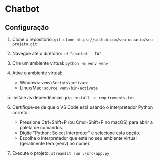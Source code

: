 # Chatbot

## Configuração

1. Clone o repositório:
   `git clone https://github.com/seu-usuario/seu-projeto.git`

2. Navegue até o diretório:
   `cd "chatbot - IA"`

3. Crie um ambiente virtual:
   `python -m venv venv`

4. Ative o ambiente virtual:

   - Windows: `venv\Scripts\activate`
   - Linux/Mac: `source venv/bin/activate`

5. Instale as dependências:
   `pip install -r requirements.txt`

6. Certifique-se de que o VS Code está usando o interpretador Python correto:

   - Pressione Ctrl+Shift+P (ou Cmd+Shift+P no macOS) para abrir a paleta de comandos.
   - Digite "Python: Select Interpreter" e selecione esta opção.
   - Escolha o interpretador que está no seu ambiente virtual (geralmente terá (venv) no nome).

7. Execute o projeto:
   `streamlit run .\src\app.py`
